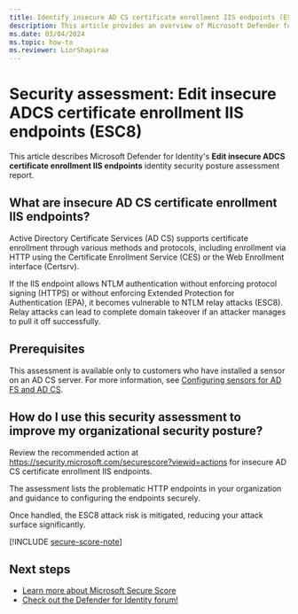 ```yaml
---
title: Identify insecure AD CS certificate enrollment IIS endpoints (ESC8)| Microsoft Defender for Identity
description: This article provides an overview of Microsoft Defender for Identity's 'Edit insecure ADCS certificate enrollment IIS endpoints (ESC8)' identity security posture assessment report.
ms.date: 03/04/2024
ms.topic: how-to
ms.reviewer: LiorShapiraa
---
```


# Security assessment: Edit insecure ADCS certificate enrollment IIS endpoints (ESC8)

This article describes Microsoft Defender for Identity's **Edit insecure ADCS certificate enrollment IIS endpoints** identity security posture assessment report.

## What are insecure AD CS certificate enrollment IIS endpoints?

Active Directory Certificate Services (AD CS) supports certificate enrollment through various methods and protocols, including enrollment via HTTP using the Certificate Enrollment Service (CES) or the Web Enrollment interface (Certsrv).

If the IIS endpoint allows NTLM authentication without enforcing protocol signing (HTTPS) or without enforcing Extended Protection for Authentication (EPA), it becomes vulnerable to NTLM relay attacks (ESC8). Relay attacks can lead to complete domain takeover if an attacker manages to pull it off successfully.

## Prerequisites

This assessment is available only to customers who have installed a sensor on an AD CS server. For more information, see [Configuring sensors for AD FS and AD CS](deploy/active-directory-federation-services.md).

## How do I use this security assessment to improve my organizational security posture?

Review the recommended action at <https://security.microsoft.com/securescore?viewid=actions> for insecure AD CS certificate enrollment IIS endpoints.

The assessment lists the problematic HTTP endpoints in your organization and guidance to configuring the endpoints securely.

Once handled, the ESC8 attack risk is mitigated, reducing your attack surface significantly.

[!INCLUDE [secure-score-note](../includes/secure-score-note.md)]


## Next steps

- [Learn more about Microsoft Secure Score](/microsoft-365/security/defender/microsoft-secure-score)
- [Check out the Defender for Identity forum!](<https://aka.ms/MDIcommunity>)
